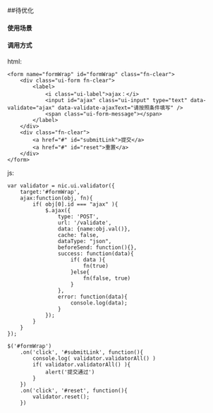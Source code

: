 ##待优化


#### 使用场景


#### 调用方式 ####

html:

	<form name="formWrap" id="formWrap" class="fn-clear">
		<div class="ui-form fn-clear">
			<label>
				<i class="ui-label">ajax：</i>
				<input id="ajax" class="ui-input" type="text" data-validate="ajax" data-validate-ajaxText="请按照条件填写" />
				<span class="ui-form-message"></span>
			</label>
		</div>
		<div class="fn-clear">
			<a href="#" id="submitLink">提交</a>
			<a href="#" id="reset">重置</a>
		</div>
	</form>
	
js:

	var validator = nic.ui.validator({
		target:'#formWrap',
		ajax:function(obj, fn){
            if( obj[0].id === "ajax" ){
                $.ajax({
                    type: 'POST',
                    url: '/validate',
                    data: {name:obj.val()},
                    cache: false,
                    dataType: "json",
                    beforeSend: function(){},
                    success: function(data){
                        if( data ){
                            fn(true)
                        }else{
                            fn(false, true)
                        }
                    },
                    error: function(data){
                        console.log(data);
                    }
                });
            }
        }
	});

	$('#formWrap')
		.on('click', '#submitLink', function(){
			console.log( validator.validatorAll() )
	        if( validator.validatorAll() ){
				alert('提交通过')
			}
		})
		.on('click', '#reset', function(){
			validator.reset();
		})
